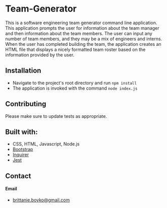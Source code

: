 # Team-Generator

This is a software engineering team generator command line application. This application prompts the user for information about the team manager and then information about the team members. The user can input any number of team members, and they may be a mix of engineers and interns. When the user has completed building the team, the application creates an HTML file that displays a nicely formatted team roster based on the information provided by the user.

## Installation
* Navigate to the project's root directory and run `npm install`
* The application is invoked with the command `node index.js`


## Contributing
Please make sure to update tests as appropriate.

## Built with:
* CSS, HTML, Javascript, Node.js
* [Bootstrap](https://getbootstrap.com/)
* [Inquirer](https://www.npmjs.com/package/inquirer/)
* [Jest](https://www.npmjs.com/package/jest)


## Contact
#### Email
* brittanie.boyko@gmail.com
